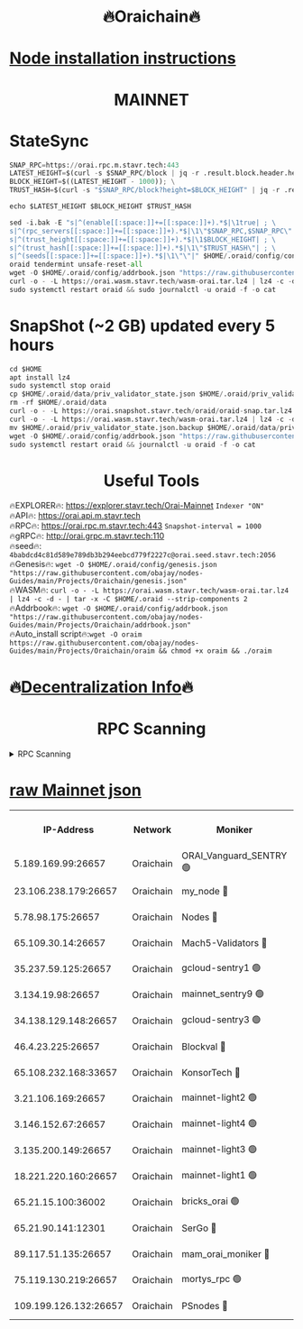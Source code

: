 <h1 align="center"> 🔥Oraichain🔥</h1>

[Node installation instructions](https://github.com/obajay/nodes-Guides/tree/main/Projects/Oraichain)
=
<h1 align="center"> MAINNET</h1>

# StateSync
```python
SNAP_RPC=https://orai.rpc.m.stavr.tech:443
LATEST_HEIGHT=$(curl -s $SNAP_RPC/block | jq -r .result.block.header.height); \
BLOCK_HEIGHT=$((LATEST_HEIGHT - 1000)); \
TRUST_HASH=$(curl -s "$SNAP_RPC/block?height=$BLOCK_HEIGHT" | jq -r .result.block_id.hash)

echo $LATEST_HEIGHT $BLOCK_HEIGHT $TRUST_HASH

sed -i.bak -E "s|^(enable[[:space:]]+=[[:space:]]+).*$|\1true| ; \
s|^(rpc_servers[[:space:]]+=[[:space:]]+).*$|\1\"$SNAP_RPC,$SNAP_RPC\"| ; \
s|^(trust_height[[:space:]]+=[[:space:]]+).*$|\1$BLOCK_HEIGHT| ; \
s|^(trust_hash[[:space:]]+=[[:space:]]+).*$|\1\"$TRUST_HASH\"| ; \
s|^(seeds[[:space:]]+=[[:space:]]+).*$|\1\"\"|" $HOME/.oraid/config/config.toml
oraid tendermint unsafe-reset-all
wget -O $HOME/.oraid/config/addrbook.json "https://raw.githubusercontent.com/obajay/nodes-Guides/main/Projects/Oraichain/addrbook.json"
curl -o - -L https://orai.wasm.stavr.tech/wasm-orai.tar.lz4 | lz4 -c -d - | tar -x -C $HOME/.oraid --strip-components 2
sudo systemctl restart oraid && sudo journalctl -u oraid -f -o cat
```
# SnapShot (~2 GB) updated every 5 hours
```python
cd $HOME
apt install lz4
sudo systemctl stop oraid
cp $HOME/.oraid/data/priv_validator_state.json $HOME/.oraid/priv_validator_state.json.backup
rm -rf $HOME/.oraid/data
curl -o - -L https://orai.snapshot.stavr.tech/oraid/oraid-snap.tar.lz4 | lz4 -c -d - | tar -x -C $HOME/.oraid --strip-components 2
curl -o - -L https://orai.wasm.stavr.tech/wasm-orai.tar.lz4 | lz4 -c -d - | tar -x -C $HOME/.oraid --strip-components 2
mv $HOME/.oraid/priv_validator_state.json.backup $HOME/.oraid/data/priv_validator_state.json
wget -O $HOME/.oraid/config/addrbook.json "https://raw.githubusercontent.com/obajay/nodes-Guides/main/Projects/Oraichain/addrbook.json"
sudo systemctl restart oraid && journalctl -u oraid -f -o cat
```

 <h1 align="center"> Useful Tools</h1>

🔥EXPLORER🔥:     https://explorer.stavr.tech/Orai-Mainnet        `Indexer "ON"` \
🔥API🔥:          https://orai.api.m.stavr.tech \
🔥RPC🔥:          https://orai.rpc.m.stavr.tech:443              `Snapshot-interval = 1000` \
🔥gRPC🔥:         http://orai.grpc.m.stavr.tech:110 \
🔥seed🔥:      `4babdcd4c81d589e789db3b294eebcd779f2227c@orai.seed.stavr.tech:2056` \
🔥Genesis🔥:   `wget -O $HOME/.oraid/config/genesis.json "https://raw.githubusercontent.com/obajay/nodes-Guides/main/Projects/Oraichain/genesis.json"` \
🔥WASM🔥:      `curl -o - -L https://orai.wasm.stavr.tech/wasm-orai.tar.lz4 | lz4 -c -d - | tar -x -C $HOME/.oraid --strip-components 2` \
🔥Addrbook🔥:  `wget -O $HOME/.oraid/config/addrbook.json "https://raw.githubusercontent.com/obajay/nodes-Guides/main/Projects/Oraichain/addrbook.json"` \
🔥Auto_install script🔥:`wget -O oraim https://raw.githubusercontent.com/obajay/nodes-Guides/main/Projects/Oraichain/oraim && chmod +x oraim && ./oraim`

🔥[Decentralization Info](https://github.com/obajay/StateSync-snapshots/tree/main/Projects/Oraichain/Decentralization)🔥
=
<h1 align="center"> RPC Scanning</h1>

<details>
<summary>RPC Scanning</summary>

<h2 align="center"> We scan nodes in real time every 4 hours. And we provide the final result of RPC endpoints.
We cannot influence the operation of these nodes in any way. </h2>


```python
If Voting Power is higher than 0 --> then the Node is a validator of the network and may be subject to attack and be a potential threat to the chain.
```
```python
We marked such validators with a red symbol
```

</details>

[raw Mainnet json](https://rpc-check.oraim.stavr.tech/oraim/rpc-oraim-result.json)
=


<table><tr><th>IP-Address</th><th>Network</th><th>Moniker</th><th>Latest Block Height</th><th>Earliest Block Height</th><th>Catching Up</th><th>Tx Index</th><th>Voting Power</th><th>Scan Time</th></tr><tr><td>5.189.169.99:26657</td><td>Oraichain</td><td>ORAI_Vanguard_SENTRY 🟢</td><td>15998368</td><td>0</td><td>False</td><td>on</td><td>0</td><td>2024-02-29T21:29:07.352761190UTC</td></tr><tr><td>23.106.238.179:26657</td><td>Oraichain</td><td>my_node 🔴</td><td>15998370</td><td>0</td><td>False</td><td>on</td><td>302897</td><td>2024-02-29T21:29:21.896714165UTC</td></tr><tr><td>5.78.98.175:26657</td><td>Oraichain</td><td>Nodes 🔴</td><td>15998372</td><td>0</td><td>False</td><td>off</td><td>166132</td><td>2024-02-29T21:29:33.276346910UTC</td></tr><tr><td>65.109.30.14:26657</td><td>Oraichain</td><td>Mach5-Validators 🔴</td><td>15998376</td><td>0</td><td>False</td><td>off</td><td>644</td><td>2024-02-29T21:29:55.796750092UTC</td></tr><tr><td>35.237.59.125:26657</td><td>Oraichain</td><td>gcloud-sentry1 🟢</td><td>15998367</td><td>1</td><td>False</td><td>on</td><td>0</td><td>2024-02-29T21:29:04.581570894UTC</td></tr><tr><td>3.134.19.98:26657</td><td>Oraichain</td><td>mainnet_sentry9 🟢</td><td>15998371</td><td>1</td><td>False</td><td>on</td><td>0</td><td>2024-02-29T21:29:27.617349914UTC</td></tr><tr><td>34.138.129.148:26657</td><td>Oraichain</td><td>gcloud-sentry3 🟢</td><td>15998374</td><td>1</td><td>False</td><td>on</td><td>0</td><td>2024-02-29T21:29:45.850332712UTC</td></tr><tr><td>46.4.23.225:26657</td><td>Oraichain</td><td>Blockval 🔴</td><td>15998377</td><td>10774049</td><td>False</td><td>off</td><td>283218</td><td>2024-02-29T21:29:58.567598435UTC</td></tr><tr><td>65.108.232.168:33657</td><td>Oraichain</td><td>KonsorTech 🔴</td><td>15998367</td><td>14344801</td><td>False</td><td>off</td><td>50560</td><td>2024-02-29T21:29:03.962606557UTC</td></tr><tr><td>3.21.106.169:26657</td><td>Oraichain</td><td>mainnet-light2 🟢</td><td>15998371</td><td>15275144</td><td>False</td><td>on</td><td>0</td><td>2024-02-29T21:29:24.597075538UTC</td></tr><tr><td>3.146.152.67:26657</td><td>Oraichain</td><td>mainnet-light4 🟢</td><td>15998372</td><td>15275144</td><td>False</td><td>on</td><td>0</td><td>2024-02-29T21:29:32.348625650UTC</td></tr><tr><td>3.135.200.149:26657</td><td>Oraichain</td><td>mainnet-light3 🟢</td><td>15998373</td><td>15275144</td><td>False</td><td>on</td><td>0</td><td>2024-02-29T21:29:35.981690504UTC</td></tr><tr><td>18.221.220.160:26657</td><td>Oraichain</td><td>mainnet-light1 🟢</td><td>15998373</td><td>15643601</td><td>False</td><td>on</td><td>0</td><td>2024-02-29T21:29:40.818700698UTC</td></tr><tr><td>65.21.15.100:36002</td><td>Oraichain</td><td>bricks_orai 🟢</td><td>15998377</td><td>15848470</td><td>False</td><td>on</td><td>0</td><td>2024-02-29T21:29:58.337838158UTC</td></tr><tr><td>65.21.90.141:12301</td><td>Oraichain</td><td>SerGo 🔴</td><td>15998375</td><td>15898375</td><td>False</td><td>off</td><td>1</td><td>2024-02-29T21:29:48.209196608UTC</td></tr><tr><td>89.117.51.135:26657</td><td>Oraichain</td><td>mam_orai_moniker 🔴</td><td>15998367</td><td>15951001</td><td>False</td><td>on</td><td>4</td><td>2024-02-29T21:29:04.872451176UTC</td></tr><tr><td>75.119.130.219:26657</td><td>Oraichain</td><td>mortys_rpc 🟢</td><td>15998375</td><td>15960001</td><td>False</td><td>on</td><td>0</td><td>2024-02-29T21:29:51.135957796UTC</td></tr><tr><td>109.199.126.132:26657</td><td>Oraichain</td><td>PSnodes 🔴</td><td>15998374</td><td>15964001</td><td>False</td><td>on</td><td>14</td><td>2024-02-29T21:29:43.130748474UTC</td></tr></table>
